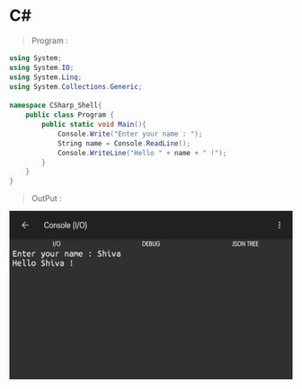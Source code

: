 # C#

> Program :

```cs
using System;
using System.IO;
using System.Linq;
using System.Collections.Generic;

namespace CSharp_Shell{
    public class Program {
        public static void Main(){
            Console.Write("Enter your name : ");
            String name = Console.ReadLine();
            Console.WriteLine("Hello " + name + " !");
        }
    }
}
```

> OutPut :

![Output](output.png)

